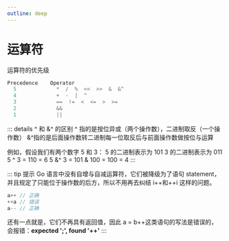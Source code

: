 ```yaml
---
outline: deep
---
```


# 运算符

运算符的优先级

```go
Precedence    Operator
  5             *  /  %  <<  >>  &  &^
  4             +  -  |  ^
  3             ==  !=  <  <=  >  >=
  2             &&
  1             ||
```

::: details ^ 和 &^ 的区别
^ 指的是按位异或（两个操作数），二进制取反（一个操作数）
&^指的是后面操作数转二进制每一位取反后与前面操作数做按位与运算

例如，假设我们有两个数字 5 和 3：
5 的二进制表示为 101
3 的二进制表示为 011
5 ^ 3 = 110 = 6
5 &^ 3 = 101 & 100 = 100 = 4
:::

::: tip 提示
Go 语言中没有自增与自减运算符，它们被降级为了语句 statement，并且规定了只能位于操作数的后方，所以不用再去纠结 i++和++i 这样的问题。

```go
a++ // 正确
++a // 错误
a-- // 正确
```

还有一点就是，它们不再具有返回值，因此 a = b++这类语句的写法是错误的，会报错：**expected ';', found '++'**
:::

